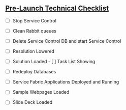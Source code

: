 ## <u>Pre-Launch Technical Checklist</u>

- [ ] Stop Service Control
- [ ] Clean Rabbit queues
- [ ] Delete Service Control DB and start Service Control
- [ ] Resolution Lowered
- [ ] Solution Loaded
      - [ ] Task List Showing
- [ ] Redeploy Databases
- [ ] Service Fabric Applications Deployed and Running
- [ ] Sample Webpages Loaded
- [ ] Slide Deck Loaded


